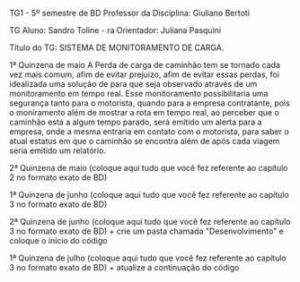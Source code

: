 TG1 - 5º semestre de BD
Professor da Disciplina: Giuliano Bertoti

TG
Aluno: Sandro Toline - ra Orientador: Juliana Pasquini

Título do TG: SISTEMA DE MONITORAMENTO DE CARGA.

1ª Quinzena de maio
A Perda de carga de caminhão tem se tornado cada vez mais comum, afim de evitar
prejuizo, afim de evitar essas perdas, foi idealizada uma solução de para que seja observado
através de um monitoramento em tempo real. Esse monitoramento possibilitaria uma
segurança tanto para o motorista, quando para a empresa contratante, pois o moniramento
além de mostrar a rota em tempo real, ao perceber que o caminhão está a algum tempo
parado, será emitido um alerta para a empresa, onde a mesma entraria em contato com o
motorista, para saber o atual estatus em que o caminhão se encontra além de após cada
viagem seria emitido um relatório.

2ª Quinzena de maio
(coloque aqui tudo que você fez referente ao capítulo 2 no formato exato de BD)

1ª Quinzena de junho
(coloque aqui tudo que você fez referente ao capítulo 3 no formato exato de BD)

2ª Quinzena de junho
(coloque aqui tudo que você fez referente ao capítulo 3 no formato exato de BD) + crie um pasta chamada "Desenvolvimento" e coloque o início do código

1ª Quinzena de julho
(coloque aqui tudo que você fez referente ao capítulo 3 no formato exato de BD) + atualize a continuação do código
